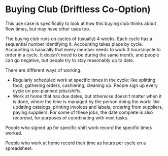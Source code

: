 # Buying Club (Driftless Co-Option)

This use case is specifically to look at how this buying club thinks about flow times, but may have other uses too.

The buying club runs on cycles of (usually) 4 weeks.  Each cycle has a sequential number identifying it.  Accounting takes place by cycle.  Accounting is basically that every member needs to work 3 hours/cycle to order in a cycle.  It doesn't need to be during the same month, and people can go negative, but people try to stay reasonably up to date.

There are different ways of working.
* Regularly scheduled work at specific times in the cycle: like splitting food, gathering orders, cashiering, cleaning up.  People sign up every cycle on pre-planned jobs/shifts.
* Work at home that has due dates, but otherwise doesn't matter when it is done, where the time is managed by the person doing the work: like updating catalogs, printing invoices and labels, ordering from suppliers, paying suppliers.  For some of these jobs, the date complete is also recorded, for purposes of coordinating with next tasks.

People who signed up for specific shift work record the specific times worked.

People who work at home record their time as hours per cycle on a spreadsheet.
